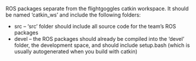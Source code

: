 ROS packages separate from the flightgoggles catkin workspace. It should be named ‘catkin_ws’ and include the following folders:

   - src – ‘src’ folder should include all source code for the team’s ROS packages
   - devel – the ROS packages should already be compiled into the ‘devel’ folder, the development space, and should include setup.bash (which is usually autogenerated when you build with catkin)
